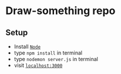 # Draw-something repo

## Setup
- Install [`Node`](http://nodejs.org/)
- type `npm install` in terminal
- type `nodemon server.js` in terminal
- visit [`localhost:3000`](http://localhost:3000/)
